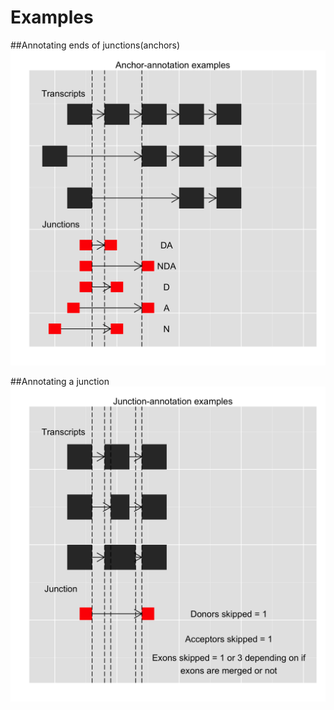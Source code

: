 # Examples
[junction_annotation]: images/junction_annotation_examples.png
[anchor_annotation]: images/anchor_examples.png

##Annotating ends of junctions(anchors)
![Anchor-annotation example][anchor_annotation]

##Annotating a junction
![Junction-annotation example][junction_annotation]

